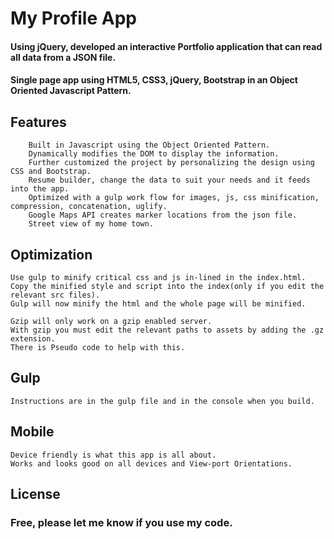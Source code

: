 # My Profile App

#### Using jQuery, developed an interactive Portfolio application that can read all data from a JSON file.
#### Single page app using HTML5, CSS3, jQuery, Bootstrap in an Object Oriented Javascript Pattern.

## Features

        Built in Javascript using the Object Oriented Pattern.
        Dynamically modifies the DOM to display the information.
        Further customized the project by personalizing the design using CSS and Bootstrap.
        Resume builder, change the data to suit your needs and it feeds into the app.
        Optimized with a gulp work flow for images, js, css minification, compression, concatenation, uglify.
        Google Maps API creates marker locations from the json file.
        Street view of my home town.

## Optimization

    Use gulp to minify critical css and js in-lined in the index.html.
    Copy the minified style and script into the index(only if you edit the relevant src files).
    Gulp will now minify the html and the whole page will be minified.

    Gzip will only work on a gzip enabled server.
    With gzip you must edit the relevant paths to assets by adding the .gz extension.
    There is Pseudo code to help with this.

## Gulp

    Instructions are in the gulp file and in the console when you build.

## Mobile

    Device friendly is what this app is all about.
    Works and looks good on all devices and View-port Orientations.

## License

### Free, please let me know if you use my code.